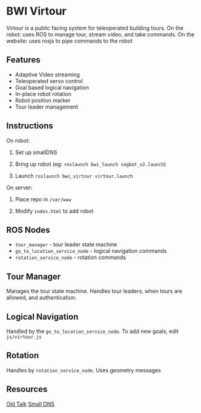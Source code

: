 BWI Virtour
===========

Virtour is a public facing system for teleoperated building tours.
On the robot: uses ROS to manage tour, stream video, and take commands.
On the website: uses rosjs to pipe commands to the robot

Features
--------

* Adaptive Video streaming
* Teleoperated servo control
* Goal based logical navigation
* In-place robot rotation
* Robot position marker
* Tour leader management

Instructions
------------

On robot:
1. Set up smallDNS

2. Bring up robot (eg: `roslaunch bwi_launch segbot_v2.launch`)

3. Launch `roslaunch bwi_virtour virtour.launch`

On server:
1. Place repo in `/var/www`

2. Modify `index.html` to add robot

ROS Nodes
---------

* `tour_manager` - tour leader state machine
* `go_to_location_service_node` - logical navigation commands
* `rotation_service_node` - rotation commands

Tour Manager
------------

Manages the tour state machine. Handles tour leaders, when
tours are allowed, and authentication.

Logical Navigation
------------------

Handled by the `go_to_location_service_node`.
To add new goals, edit `js/virtour.js`

Rotation
-------

Handles by `rotation_service_node`. Uses geometry messages


Resources
---------

[Old Talk](https://docs.google.com/presentation/d/1cNeUuevuT522KYIJN_F945JEqcbchYooTK5Sci0EaNs/edit?usp=sharing)
[Small DNS](https://github.com/pato/smallDNS)
